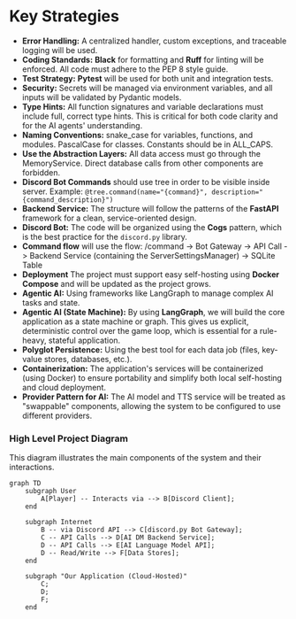 # Key Strategies

* **Error Handling:** A centralized handler, custom exceptions, and traceable logging will be used.
* **Coding Standards:** **Black** for formatting and **Ruff** for linting will be enforced. All code must adhere to the PEP 8 style guide.
* **Test Strategy:** **Pytest** will be used for both unit and integration tests.
* **Security:** Secrets will be managed via environment variables, and all inputs will be validated by Pydantic models.
* **Type Hints:** All function signatures and variable declarations must include full, correct type hints. This is critical for both code clarity and for the AI agents' understanding.
* **Naming Conventions:** snake_case for variables, functions, and modules. PascalCase for classes. Constants should be in ALL_CAPS.
* **Use the Abstraction Layers:** All data access must go through the MemoryService. Direct database calls from other components are forbidden.
* **Discord Bot Commands** should use tree in order to be visible inside server. Example: ```@tree.command(name="{command}", description="{command_description}")```
* **Backend Service:** The structure will follow the patterns of the **FastAPI** framework for a clean, service-oriented design.
* **Discord Bot:** The code will be organized using the **Cogs** pattern, which is the best practice for the `discord.py` library.
* **Command flow** will use the flow: /command -> Bot Gateway -> API Call -> Backend Service (containing the ServerSettingsManager) -> SQLite Table
* **Deployment** The project must support easy self-hosting using **Docker Compose** and will be updated as the project grows.
* **Agentic AI:** Using frameworks like LangGraph to manage complex AI tasks and state.
* **Agentic AI (State Machine):** By using **LangGraph**, we will build the core application as a state machine or graph. This gives us explicit, deterministic control over the game loop, which is essential for a rule-heavy, stateful application.
* **Polyglot Persistence:** Using the best tool for each data job (files, key-value stores, databases, etc.).
* **Containerization:** The application's services will be containerized (using Docker) to ensure portability and simplify both local self-hosting and cloud deployment.
* **Provider Pattern for AI:** The AI model and TTS service will be treated as "swappable" components, allowing the system to be configured to use different providers.


### High Level Project Diagram

This diagram illustrates the main components of the system and their interactions.

```mermaid
graph TD
    subgraph User
        A[Player] -- Interacts via --> B[Discord Client];
    end

    subgraph Internet
        B -- via Discord API --> C[discord.py Bot Gateway];
        C -- API Calls --> D[AI DM Backend Service];
        D -- API Calls --> E[AI Language Model API];
        D -- Read/Write --> F[Data Stores];
    end

    subgraph "Our Application (Cloud-Hosted)"
        C;
        D;
        F;
    end
```